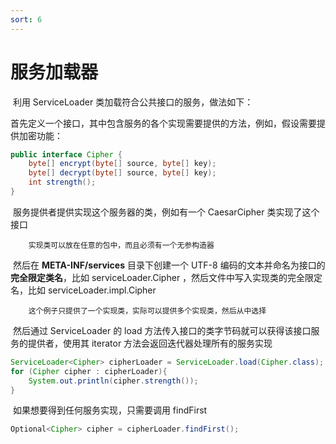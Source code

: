 ```yaml
---
sort: 6
---
```


# 服务加载器



​	利用 ServiceLoader 类加载符合公共接口的服务，做法如下：

​	首先定义一个接口，其中包含服务的各个实现需要提供的方法，例如，假设需要提供加密功能：

```java
public interface Cipher {
    byte[] encrypt(byte[] source, byte[] key);
    byte[] decrypt(byte[] source, byte[] key);
    int strength();
}
```

​	服务提供者提供实现这个服务器的类，例如有一个 CaesarCipher 类实现了这个接口

```tip
	实现类可以放在任意的包中，而且必须有一个无参构造器
```

​	然后在 **META-INF/services** 目录下创建一个 UTF-8 编码的文本并命名为接口的**完全限定类名**，比如 serviceLoader.Cipher ，然后文件中写入实现类的完全限定名，比如 serviceLoader.impl.Cipher

```tip
	这个例子只提供了一个实现类，实际可以提供多个实现类，然后从中选择
```

​	然后通过 ServiceLoader 的 load 方法传入接口的类字节码就可以获得该接口服务的提供者，使用其 iterator 方法会返回迭代器处理所有的服务实现

```java
ServiceLoader<Cipher> cipherLoader = ServiceLoader.load(Cipher.class);
for (Cipher cipher : cipherLoader){
    System.out.println(cipher.strength());
}
```

​	如果想要得到任何服务实现，只需要调用 findFirst

```java
Optional<Cipher> cipher = cipherLoader.findFirst();
```

